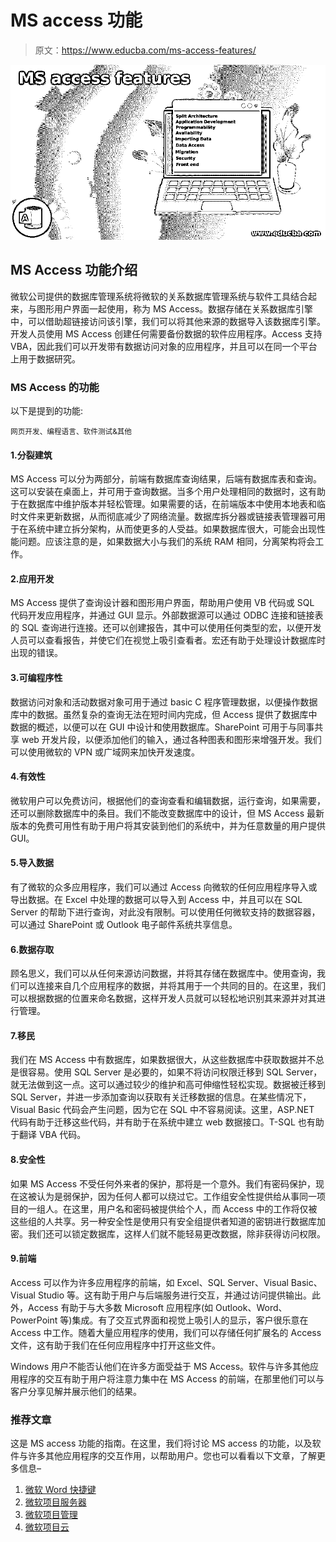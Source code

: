 # MS access 功能

> 原文：<https://www.educba.com/ms-access-features/>

![MS access features](img/199f34af0e218e54bf857f0fb1b45817.png)



## MS Access 功能介绍

微软公司提供的数据库管理系统将微软的关系数据库管理系统与软件工具结合起来，与图形用户界面一起使用，称为 MS Access。数据存储在关系数据库引擎中，可以借助超链接访问该引擎，我们可以将其他来源的数据导入该数据库引擎。开发人员使用 MS Access 创建任何需要备份数据的软件应用程序。Access 支持 VBA，因此我们可以开发带有数据访问对象的应用程序，并且可以在同一个平台上用于数据研究。

### MS Access 的功能

以下是提到的功能:

<small>网页开发、编程语言、软件测试&其他</small>

#### 1.分裂建筑

MS Access 可以分为两部分，前端有数据库查询结果，后端有数据库表和查询。这可以安装在桌面上，并可用于查询数据。当多个用户处理相同的数据时，这有助于在数据库中维护版本并轻松管理。如果需要的话，在前端版本中使用本地表和临时文件来更新数据，从而彻底减少了网络流量。数据库拆分器或链接表管理器可用于在系统中建立拆分架构，从而使更多的人受益。如果数据库很大，可能会出现性能问题。应该注意的是，如果数据大小与我们的系统 RAM 相同，分离架构将会工作。

#### 2.应用开发

MS Access 提供了查询设计器和图形用户界面，帮助用户使用 VB 代码或 SQL 代码开发应用程序，并通过 GUI 显示。外部数据源可以通过 ODBC 连接和链接表的 SQL 查询进行连接。还可以创建报告，其中可以使用任何类型的宏，以便开发人员可以查看报告，并使它们在视觉上吸引查看者。宏还有助于处理设计数据库时出现的错误。

#### 3.可编程序性

数据访问对象和活动数据对象可用于通过 basic C 程序管理数据，以便操作数据库中的数据。虽然复杂的查询无法在短时间内完成，但 Access 提供了数据库中数据的概述，以便可以在 GUI 中设计和使用数据库。SharePoint 可用于与同事共享 web 开发片段，以便添加他们的输入，通过各种图表和图形来增强开发。我们可以使用微软的 VPN 或广域网来加快开发速度。

#### 4.有效性

微软用户可以免费访问，根据他们的查询查看和编辑数据，运行查询，如果需要，还可以删除数据库中的条目。我们不能改变数据库中的设计，但 MS Access 最新版本的免费可用性有助于用户将其安装到他们的系统中，并为任意数量的用户提供 GUI。

#### 5.导入数据

有了微软的众多应用程序，我们可以通过 Access 向微软的任何应用程序导入或导出数据。在 Excel 中处理的数据可以导入到 Access 中，并且可以在 SQL Server 的帮助下进行查询，对此没有限制。可以使用任何微软支持的数据容器，可以通过 SharePoint 或 Outlook 电子邮件系统共享信息。

#### 6.数据存取

顾名思义，我们可以从任何来源访问数据，并将其存储在数据库中。使用查询，我们可以连接来自几个应用程序的数据，并将其用于一个共同的目的。在这里，我们可以根据数据的位置来命名数据，这样开发人员就可以轻松地识别其来源并对其进行管理。

#### 7.移民

我们在 MS Access 中有数据库，如果数据很大，从这些数据库中获取数据并不总是很容易。使用 SQL Server 是必要的，如果不将访问权限迁移到 SQL Server，就无法做到这一点。这可以通过较少的维护和高可伸缩性轻松实现。数据被迁移到 SQL Server，并进一步添加查询以获取有关迁移数据的信息。在某些情况下，Visual Basic 代码会产生问题，因为它在 SQL 中不容易阅读。这里，ASP.NET 代码有助于迁移这些代码，并有助于在系统中建立 web 数据接口。T-SQL 也有助于翻译 VBA 代码。

#### 8.安全性

如果 MS Access 不受任何外来者的保护，那将是一个意外。我们有密码保护，现在这被认为是弱保护，因为任何人都可以绕过它。工作组安全性提供给从事同一项目的一组人。在这里，用户名和密码被提供给个人，而 Access 中的工作将仅被这些组的人共享。另一种安全性是使用只有安全组提供者知道的密钥进行数据库加密。我们还可以锁定数据库，这样人们就不能轻易更改数据，除非获得访问权限。

#### 9.前端

Access 可以作为许多应用程序的前端，如 Excel、SQL Server、Visual Basic、Visual Studio 等。这有助于用户与后端服务进行交互，并通过访问提供输出。此外，Access 有助于与大多数 Microsoft 应用程序(如 Outlook、Word、PowerPoint 等)集成。有了交互式界面和视觉上吸引人的显示，客户很乐意在 Access 中工作。随着大量应用程序的使用，我们可以存储任何扩展名的 Access 文件，这有助于我们在任何应用程序中打开这些文件。

Windows 用户不能否认他们在许多方面受益于 MS Access。软件与许多其他应用程序的交互有助于用户将注意力集中在 MS Access 的前端，在那里他们可以与客户分享见解并展示他们的结果。

### 推荐文章

这是 MS access 功能的指南。在这里，我们将讨论 MS access 的功能，以及软件与许多其他应用程序的交互作用，以帮助用户。您也可以看看以下文章，了解更多信息–

1.  [微软 Word 快捷键](https://www.educba.com/microsoft-word-shortcut-keys/)
2.  [微软项目服务器](https://www.educba.com/microsoft-project-server/)
3.  [微软项目管理](https://www.educba.com/microsoft-project-management/)
4.  [微软项目云](https://www.educba.com/microsoft-project-cloud/)





